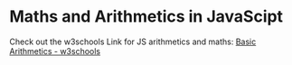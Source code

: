 # Maths and Arithmetics in JavaScipt

Check out the w3schools Link for JS arithmetics and maths:
[Basic Arithmetics - w3schools](https://www.w3schools.com/js/js_arithmetic.asp)
